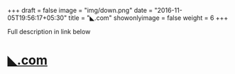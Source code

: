 +++
draft = false
image = "img/down.png"
date = "2016-11-05T19:56:17+05:30"
title = "◣.com"
showonlyimage = false
weight = 6
+++

Full description in link below
<!--more-->

# [◣.com](http://◣.com)
